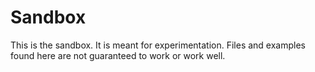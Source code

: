 Sandbox
=======

This is the sandbox. It is meant for experimentation. Files and examples found here are not guaranteed to work or work well.